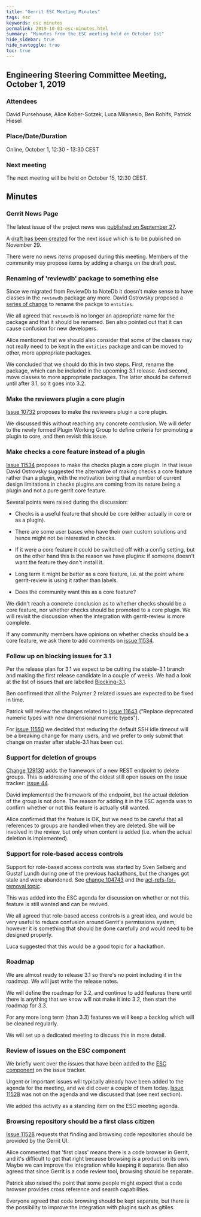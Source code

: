 ```yaml
---
title: "Gerrit ESC Meeting Minutes"
tags: esc
keywords: esc minutes
permalink: 2019-10-01-esc-minutes.html
summary: "Minutes from the ESC meeting held on October 1st"
hide_sidebar: true
hide_navtoggle: true
toc: true
---
```


## Engineering Steering Committee Meeting, October 1, 2019

### Attendees

David Pursehouse, Alice Kober-Sotzek, Luca Milanesio, Ben Rohlfs, Patrick Hiesel

### Place/Date/Duration

Online, October 1, 12:30 - 13:30 CEST

### Next meeting

The next meeting will be held on October 15, 12:30 CEST.

## Minutes

### Gerrit News Page

The latest issue of the project news was
[published on September 27](https://www.gerritcodereview.com/2019-09-27-gerrit-news-aug-sep-2019.html).

A [draft has been created](https://gerrit-review.googlesource.com/c/homepage/+/239186)
for the next issue which is to be published on November 29.

There were no news items proposed during this meeting. Members of the community
may propose items by adding a change on the draft post.

### Renaming of 'reviewdb' package to something else

Since we migrated from ReviewDb to NoteDb it doesn't make sense to have
classes in the `reviewdb` package any more. David Ostrovsky proposed a
[series of change](https://gerrit-review.googlesource.com/q/topic:rename-reviewdb-package)
to rename the packge to `entities`.

We all agreed that `reviewdb` is no longer an appropriate name for the
package and that it should be renamed. Ben also pointed out that it can
cause confusion for new developers.

Alice mentioned that we should also consider that some of the classes may
not really need to be kept in the `entities` package and can be moved to
other, more appropriate packages.

We concluded that we should do this in two steps. First, rename the package,
which can be included in the upcoming 3.1 release. And second, move classes
to more appropriate packages.  The latter should be deferred until after 3.1,
so it goes into 3.2.

### Make the reviewers plugin a core plugin

[Issue 10732](https://bugs.chromium.org/p/gerrit/issues/detail?id=10732)
proposes to make the reviewers plugin a core plugin.

We discussed this without reaching any concrete conclusion. We will defer
to the newly formed Plugin Working Group to define criteria for promoting
a plugin to core, and then revisit this issue.

### Make checks a core feature instead of a plugin

[Issue 11534](https://bugs.chromium.org/p/gerrit/issues/detail?id=11534)
proposes to make the checks plugin a core plugin. In that issue David
Ostrovsky suggested the alternative of making checks a core feature
rather than a plugin, with the motivation being that a number of current
design limitations in checks plugins are coming from its nature being a
plugin and not a pure gerrit core feature.

Several points were raised during the discussion:

- Checks is a useful feature that should be core (either actually in core
or as a plugin).

- There are some user bases who have their own custom solutions and hence
might not be interested in checks.

- If it were a core feature it could be switched off with a config setting,
but on the other hand this is the reason we have plugins: if someone doesn't
want the feature they don't install it.

- Long term it might be better as a core feature, i.e. at the point where
gerrit-review is using it rather than labels.

- Does the community want this as a core feature?

We didn't reach a concrete conclusion as to whether checks should be a
core feature, nor whether checks should be promoted to a core plugin. We
will revisit the discussion when the integration with gerrit-review
is more complete.

If any community members have opinions on whether checks should be a
core feature, we ask them to add comments on
[issue 11534](https://bugs.chromium.org/p/gerrit/issues/detail?id=11534).

### Follow up on blocking issues for 3.1

Per the release plan for 3.1 we expect to be cutting the stable-3.1 branch
and making the first release candidate in a couple of weeks. We had a look
at the list of issues that are labelled
[Blocking-3.1](https://bugs.chromium.org/p/gerrit/issues/list?q=label%3ABlocking-3.1).

Ben confirmed that all the Polymer 2 related issues are expected to be fixed
in time.

Patrick will review the changes related to
[issue 11643](https://bugs.chromium.org/p/gerrit/issues/detail?id=11643)
("Replace deprecated numeric types with new dimensional numeric types").

For [issue 11550](https://bugs.chromium.org/p/gerrit/issues/detail?id=11550)
we decided that reducing the default SSH idle timeout will be a breaking
change for many users, and we prefer to only submit that change on master
after stable-3.1 has been cut.

### Support for deletion of groups

[Change 129130](https://gerrit-review.googlesource.com/c/gerrit/+/129130) adds
the framework of a new REST endpoint to delete groups. This is addressing one
of the oldest still open issues on the issue tracker:
[issue 44](https://bugs.chromium.org/p/gerrit/issues/detail?id=44).

David implemented the framework of the endpoint, but the actual deletion
of the group is not done. The reason for adding it in the ESC agenda was
to confirm whether or not this feature is actually still wanted.

Alice confirmed that the feature is OK, but we need to be careful that all
references to groups are handled when they are deleted. She will be involved
in the review, but only when content is added (i.e. when the actual deletion
is implemented).

### Support for role-based access controls

Support for role-based access controls was started by Sven Selberg and
Gustaf Lundh during one of the previous hackathons, but the changes got stale
and were abandoned. See
[change 104743](https://gerrit-review.googlesource.com/c/gerrit/+/104743) and the
[acl-refs-for-removal topic](https://gerrit-review.googlesource.com/q/topic:acl-refs-for-removal).

This was added into the ESC agenda for discussion on whether or not this
feature is still wanted and can be revived.

We all agreed that role-based access controls is a great idea, and would
be very useful to reduce confusion around Gerrit's permissions system, however
it is something that should be done carefully and would need to be designed
properly.

Luca suggested that this would be a good topic for a hackathon.

### Roadmap

We are almost ready to release 3.1 so there's no point including it
in the roadmap. We will just write the release notes.

We will define the roadmap for 3.2, and continue to add features there
until there is anything that we know will not make it into 3.2, then
start the roadmap for 3.3.

For any more long term (than 3.3) features we will keep a backlog which will
be cleaned regularly.

We will set up a dedicated meeting to discuss this in more detail.

### Review of issues on the ESC component

We briefly went over the issues that have been added to the
[ESC component](https://bugs.chromium.org/p/gerrit/issues/list?q=component=ESC)
on the issue tracker.

Urgent or important issues will typically already have been added to the agenda
for the meeting, and we did cover a couple of them today.
[Issue 11528](https://bugs.chromium.org/p/gerrit/issues/detail?id=11528) was not
on the agenda and we discussed that (see next section).

We added this activity as a standing item on the ESC meeting agenda.

### Browsing repository should be a first class citizen

[Issue 11528](https://bugs.chromium.org/p/gerrit/issues/detail?id=11528) requests
that finding and browsing code repositories should be provided by the Gerrit UI.

Alice commented that 'first class' means there is a code browser in Gerrit, and
it's difficult to get that right because browsing is a product on its own. Maybe
we can improve the integration while keeping it separate. Ben also agreed that
since Gerrit is a code review tool, browsing should be separate.

Patrick also raised the point that some people might expect that a code browser
provides cross reference and search capabilities.

Everyone agreed that code browsing should be kept separate, but there is the
possibility to improve the integration with plugins such as gitiles.
